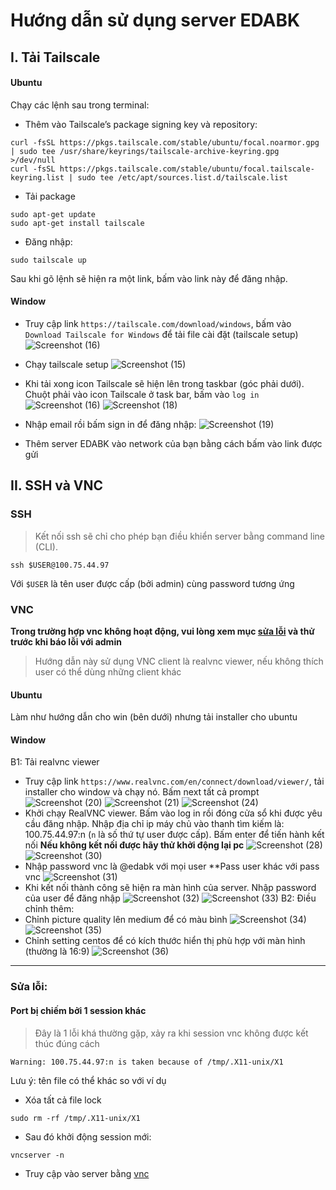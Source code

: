 # Hướng dẫn sử dụng server EDABK

## I. Tải Tailscale
#### Ubuntu
Chạy các lệnh sau trong terminal:
- Thêm vào Tailscale’s package signing key và repository:
```
curl -fsSL https://pkgs.tailscale.com/stable/ubuntu/focal.noarmor.gpg | sudo tee /usr/share/keyrings/tailscale-archive-keyring.gpg >/dev/null
curl -fsSL https://pkgs.tailscale.com/stable/ubuntu/focal.tailscale-keyring.list | sudo tee /etc/apt/sources.list.d/tailscale.list
```
- Tải package
```
sudo apt-get update
sudo apt-get install tailscale
```
- Đăng nhập:
```
sudo tailscale up
```
Sau khi gõ lệnh sẽ hiện ra một link, bấm vào link này để đăng nhập.
#### Window
- Truy cập link `https://tailscale.com/download/windows`, bấm vào `Download Tailscale for Windows` để tải file cài đặt (tailscale setup)
![Screenshot (16)](https://github.com/user-attachments/assets/df874f87-b0b0-4b5b-a616-1295324502c8)
- Chạy tailscale setup
![Screenshot (15)](https://github.com/user-attachments/assets/6d7f23d8-7bc4-4fa9-820e-96e60e1133e6)
- Khi tải xong icon Tailscale sẽ hiện lên trong taskbar (góc phải dưới).  Chuột phải vào icon Tailscale ở task bar, bấm vào `log in`
![Screenshot (16)](https://github.com/user-attachments/assets/b0084eb3-eb76-4b9d-baa8-b6a4520d2917)
![Screenshot (18)](https://github.com/user-attachments/assets/d071b8c4-7ec4-46d6-9349-2480264ee947)
- Nhập email rồi bấm sign in để đăng nhập:
![Screenshot (19)](https://github.com/user-attachments/assets/67f29982-f47f-42a0-9706-0dddd65b545d)

- Thêm server EDABK vào network của bạn bằng cách bấm vào link được gửi

## II. SSH và VNC
### <a name="ssh"></a>SSH
> Kết nối ssh sẽ chỉ cho phép bạn điều khiển server bằng command line (CLI).
```
ssh $USER@100.75.44.97
```
Với `$USER` là tên user được cấp (bởi admin) cùng password tương ứng

### <a name="vnc"></a>VNC
**Trong trường hợp vnc không hoạt động, vui lòng xem mục [sửa lỗi](#fix) và thử trước khi báo lỗi với admin**
> Hướng dẫn này sử dụng VNC client là realvnc viewer, nếu không thích user có thể dùng những client khác
#### Ubuntu
Làm như hướng dẫn cho win (bên dưới) nhưng tải installer cho ubuntu

#### Window
B1: Tải realvnc viewer 
- Truy cập link `https://www.realvnc.com/en/connect/download/viewer/`, tải installer cho window và chạy nó. Bấm next tất cả prompt 
![Screenshot (20)](https://github.com/user-attachments/assets/1cc92895-132f-4468-9617-f567b75aaacd)
![Screenshot (21)](https://github.com/user-attachments/assets/f04ba00d-0e37-4a1e-a712-674d3812dbf7)
![Screenshot (24)](https://github.com/user-attachments/assets/77ca4bfb-339b-4002-a405-d24226a502c4)
- Khởi chạy RealVNC viewer. Bấm vào log in rồi đóng cửa sổ khi được yêu cầu đăng nhập. Nhập địa chỉ ip máy chủ vào thanh tìm kiếm là: 100.75.44.97:n (`n` là số thứ tự user được cấp). Bấm enter để tiến hành kết nối
**Nếu không kết nối được hãy thử khởi động lại pc**
![Screenshot (28)](https://github.com/user-attachments/assets/f7e3708c-c69b-4078-b621-765b9952da29)
![Screenshot (30)](https://github.com/user-attachments/assets/909b0455-f93b-420c-bca6-2fb6da0ddecf)
- Nhập password vnc là @edabk với mọi user
**Pass user khác với pass vnc
![Screenshot (31)](https://github.com/user-attachments/assets/32727c46-639e-4f30-b4d2-5dc465947d92)
- Khi kết nối thành công sẽ hiện ra màn hình của server. Nhập password của user để đăng nhập
![Screenshot (32)](https://github.com/user-attachments/assets/468d3dd9-d92f-43df-ad6b-a9450e383668)
![Screenshot (33)](https://github.com/user-attachments/assets/88ed9b2d-c9ee-40a1-81d0-7f5882f6f521)
B2: Điều chỉnh thêm:
- Chỉnh picture quality lên medium để có màu bình 
![Screenshot (34)](https://github.com/user-attachments/assets/80254738-3fff-4682-b00a-c28f960337bb)
![Screenshot (35)](https://github.com/user-attachments/assets/cbd50030-b0f0-4260-a162-07b1ae1cb606)
- Chỉnh setting centos để có kích thước hiển thị phù hợp với màn hình (thường là 16:9)
![Screenshot (36)](https://github.com/user-attachments/assets/38e8115b-0bc2-408b-b6de-f8c332ade166)

****
### <a name="fix"></a> Sửa lỗi:
#### Port bị chiếm bởi 1 session khác
> Đây là 1 lỗi khá thường gặp, xảy ra khi session vnc không được kết thúc đúng cách
```
Warning: 100.75.44.97:n is taken because of /tmp/.X11-unix/X1
```
Lưu ý: tên file có thể khác so với ví dụ
- Xóa tất cả file lock
```
sudo rm -rf /tmp/.X11-unix/X1
```
- Sau đó khởi động session mới:
```
vncserver -n
```
- Truy cập vào server bằng [vnc](#vnc)





